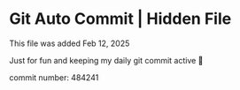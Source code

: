 # Git Auto Commit | Hidden File

This file was added Feb 12, 2025

Just for fun and keeping my daily git commit active 🤪

commit number: 484241
